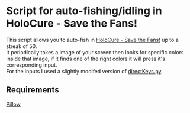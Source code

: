 # Script for auto-fishing/idling in HoloCure - Save the Fans!
This script allows you to auto-fish in [HoloCure - Save the Fans!](https://store.steampowered.com/app/2420510/HoloCure__Save_the_Fans/) up to a streak of 50. \
  It periodically takes a image of your screen then looks for specific colors inside that image, if it finds one of the right colors it will press it's corresponding input. \
  For the inputs I used a slightly modifed version of [directKeys.py](https://gist.github.com/runew0lf/6e1004daffbd0547b76a8661cea75083).


## Requirements
[Pillow](https://pypi.org/project/pillow/)
